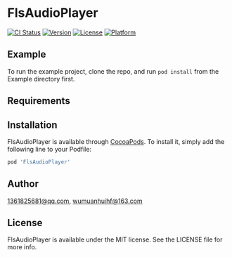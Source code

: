 # FlsAudioPlayer

[![CI Status](https://img.shields.io/travis/1361825681@qq.com/FlsAudioPlayer.svg?style=flat)](https://travis-ci.org/1361825681@qq.com/FlsAudioPlayer)
[![Version](https://img.shields.io/cocoapods/v/FlsAudioPlayer.svg?style=flat)](https://cocoapods.org/pods/FlsAudioPlayer)
[![License](https://img.shields.io/cocoapods/l/FlsAudioPlayer.svg?style=flat)](https://cocoapods.org/pods/FlsAudioPlayer)
[![Platform](https://img.shields.io/cocoapods/p/FlsAudioPlayer.svg?style=flat)](https://cocoapods.org/pods/FlsAudioPlayer)

## Example

To run the example project, clone the repo, and run `pod install` from the Example directory first.

## Requirements

## Installation

FlsAudioPlayer is available through [CocoaPods](https://cocoapods.org). To install
it, simply add the following line to your Podfile:

```ruby
pod 'FlsAudioPlayer'
```

## Author

1361825681@qq.com, wumuanhuihf@163.com

## License

FlsAudioPlayer is available under the MIT license. See the LICENSE file for more info.
